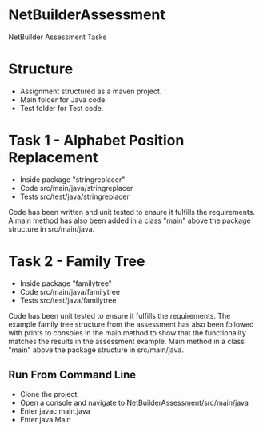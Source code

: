 # NetBuilderAssessment
NetBuilder Assessment Tasks


# Structure
- Assignment structured as a maven project.
- Main folder for Java code.
- Test folder for Test code.

# Task 1 - Alphabet Position Replacement
- Inside package "stringreplacer"
- Code src/main/java/stringreplacer
- Tests src/test/java/stringreplacer

Code has been written and unit tested to ensure it fulfills the requirements.  
A main method has also been added in a class "main" above the package structure in src/main/java.

# Task 2 - Family Tree
- Inside package "familytree"
- Code src/main/java/familytree
- Tests src/test/java/familytree

Code has been unit tested to ensure it fulfills the requirements. 
The example family tree structure from the assessment has also been followed with prints to consoles in the main method to show that the functionality matches the results in the assessment example.
Main method in a class "main" above the package structure in src/main/java.

## Run From Command Line
- Clone the project.
- Open a console and navigate to NetBuilderAssessment/src/main/java
- Enter javac main.java
- Enter java Main
